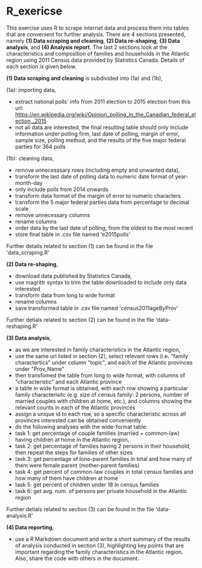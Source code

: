 # R_exericse
This exercise uses R to scrape internet data and process them into tables that are convenient for further analysis. There are 4 sections presented, namely **(1) Data scraping and cleaning**, **(2) Data re-shaping**, **(3) Data analysis**, and **(4) Analysis report**. The last 2 sections look at the characteristics and composition of families and households in the Atlantic region using 2011 Census data provided by Statistics Canada. Details of each section is given below.

**(1) Data scraping and cleaning** is subdivided into (1a) and (1b),<br />

(1a): importing data,  <br />
- extract national polls' info from 2011 election to 2015 election from this url: https://en.wikipedia.org/wiki/Opinion_polling_in_the_Canadian_federal_election,_2015
- not all data are interested, the final resulting table should only include information under polling firm, last date of polling, margin of error, sample size, polling method, and the results of the five major federal parties for 364 polls <br />

(1b): cleaning data,  <br />
- remove unnecesssary rows (including empty and unwanted data),
- transform the last date of polling data to numeric date format of year-month-day
- only include polls from 2014 onwards
- transform data format of the margin of error to numeric characters
- transform the 5 major federal parties data from percentage to decimal scale
- remove unnecessary columns
- rename columns 
- order data by the last date of polling, from the oldest to the most recent
- store final table in .csv file named 'e2015polls'  <br />

Further details related to section (1) can be found in the file 'data_scraping.R'  <br/>

**(2) Data re-shaping**, <br/>
- download data published by Statistics Canada, 
- use magrittr syntax to trim the table downloaded to include only data interested
- transform data from long to wide format
- rename columns 
- save transformed table in .csv file named 'census2011ageByProv'<br/>

Further detials related to section (2) can be found in the file 'data-reshaping.R'<br/>

**(3) Data analysis**,<br/>
- as we are interested in family characteristics in the Atlantic region, 
- use the same url listed in section (2), select relevant rows (i.e. "family charactertics" under column "topic", and each of the Atlantic provinces under "Prov_Name"
- then transfomed the table from long to wide format, with columns of "characteristic" and each Atlantic province
- a table in wide format is obtained, with each row showing a particular family characterisitc (e.g. size of census family: 2 persons, number of married couples with children at home, etc.), and columns showing the relevant counts in each of the Atlantic provinces
- assign a unique id to each row, so a specific characteristic across all provinces interested can be obtained conveniently
- do the following analyses with the wide-format table: 
- task 1: get percentage of couple families (married + common-law) having children at home in the Atlantic region,
- task 2: get percentage of families having 2 persons in their household, then repeat the steps for families of other sizes
- task 3: get percentage of lone-parent families in total and how many of them were female parent (mother-parent families)
- task 4: get percent of common-law couples in total census families and how many of them have children at home
- task 5: get percent of children under 18 in census families
- task 6: get avg. num. of persons per private household in the Atlantic region<br/>

Further detials related to section (3) can be found in the file 'data-analysis.R'<br/>

**(4) Data reporting**,<br/>
- use a R Markdown document and write a short summary of the results of analysis conducted in section (3), highlighting key points that are important regarding the family characteristics in the Atlantic region. Also, share the code with others in the document.

